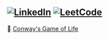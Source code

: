 [<img alt="LinkedIn" src="https://img.shields.io/badge/LinkedIn-0077B5?style=for-the-badge&logo=linkedin&logoColor=white" />][LinkedIn]
[<img alt="LeetCode" src="https://img.shields.io/badge/-LeetCode-FFA116?style=for-the-badge&logo=LeetCode&logoColor=black" />][LeetCode]
---
🌌 [Conway's Game of Life](https://zhibirc.github.io/cgol/)

[LinkedIn]: https://www.linkedin.com/in/yaroslav-surilov
[LeetCode]: https://leetcode.com/u/ysurilov/
